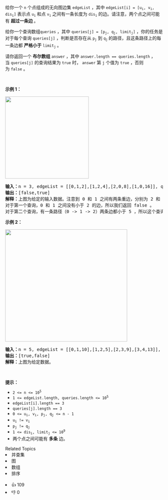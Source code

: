 <p>给你一个 <code>n</code>&nbsp;个点组成的无向图边集&nbsp;<code>edgeList</code>&nbsp;，其中&nbsp;<code>edgeList[i] = [u<sub>i</sub>, v<sub>i</sub>, dis<sub>i</sub>]</code>&nbsp;表示点&nbsp;<code>u<sub>i</sub></code> 和点&nbsp;<code>v<sub>i</sub></code>&nbsp;之间有一条长度为&nbsp;<code>dis<sub>i</sub></code>&nbsp;的边。请注意，两个点之间可能有 <strong>超过一条边&nbsp;</strong>。</p>

<p>给你一个查询数组<code>queries</code>&nbsp;，其中&nbsp;<code>queries[j] = [p<sub>j</sub>, q<sub>j</sub>, limit<sub>j</sub>]</code>&nbsp;，你的任务是对于每个查询&nbsp;<code>queries[j]</code>&nbsp;，判断是否存在从&nbsp;<code>p<sub>j</sub></code>&nbsp;到&nbsp;<code>q<sub>j</sub></code><sub>&nbsp;</sub>的路径，且这条路径上的每一条边都 <strong>严格小于</strong>&nbsp;<code>limit<sub>j</sub></code>&nbsp;。</p>

<p>请你返回一个 <b>布尔数组</b><em>&nbsp;</em><code>answer</code><em>&nbsp;</em>，其中<em>&nbsp;</em><code>answer.length == queries.length</code>&nbsp;，当&nbsp;<code>queries[j]</code>&nbsp;的查询结果为&nbsp;<code>true</code>&nbsp;时，&nbsp;<code>answer</code> 第<em>&nbsp;</em><code>j</code>&nbsp;个值为<em>&nbsp;</em><code>true</code><em>&nbsp;</em>，否则为&nbsp;<code>false</code>&nbsp;。</p>

<p>&nbsp;</p>

<p><strong>示例 1：</strong></p> 
<img alt="" src="https://assets.leetcode-cn.com/aliyun-lc-upload/uploads/2020/12/19/h.png" style="width: 267px; height: 262px;" /> 
<pre>
<b>输入：</b>n = 3, edgeList = [[0,1,2],[1,2,4],[2,0,8],[1,0,16]], queries = [[0,1,2],[0,2,5]]
<b>输出：</b>[false,true]
<b>解释：</b>上图为给定的输入数据。注意到 0 和 1 之间有两条重边，分别为 2 和 16 。
对于第一个查询，0 和 1 之间没有小于 2 的边，所以我们返回 false 。
对于第二个查询，有一条路径（0 -&gt; 1 -&gt; 2）两条边都小于 5 ，所以这个查询我们返回 true 。
</pre>

<p><strong>示例 2：</strong></p> 
<img alt="" src="https://assets.leetcode-cn.com/aliyun-lc-upload/uploads/2020/12/19/q.png" style="width: 390px; height: 358px;" /> 
<pre>
<b>输入：</b>n = 5, edgeList = [[0,1,10],[1,2,5],[2,3,9],[3,4,13]], queries = [[0,4,14],[1,4,13]]
<b>输出：</b>[true,false]
<b>解释：</b>上图为给定数据。
</pre>

<p>&nbsp;</p>

<p><strong>提示：</strong></p>

<ul> 
 <li><code>2 &lt;= n &lt;= 10<sup>5</sup></code></li> 
 <li><code>1 &lt;= edgeList.length, queries.length &lt;= 10<sup>5</sup></code></li> 
 <li><code>edgeList[i].length == 3</code></li> 
 <li><code>queries[j].length == 3</code></li> 
 <li><code>0 &lt;= u<sub>i</sub>, v<sub>i</sub>, p<sub>j</sub>, q<sub>j</sub> &lt;= n - 1</code></li> 
 <li><code>u<sub>i</sub> != v<sub>i</sub></code></li> 
 <li><code>p<sub>j</sub> != q<sub>j</sub></code></li> 
 <li><code>1 &lt;= dis<sub>i</sub>, limit<sub>j</sub> &lt;= 10<sup>9</sup></code></li> 
 <li>两个点之间可能有 <strong>多条</strong>&nbsp;边。</li> 
</ul>

<div><div>Related Topics</div><div><li>并查集</li><li>图</li><li>数组</li><li>排序</li></div></div><br><div><li>👍 109</li><li>👎 0</li></div>